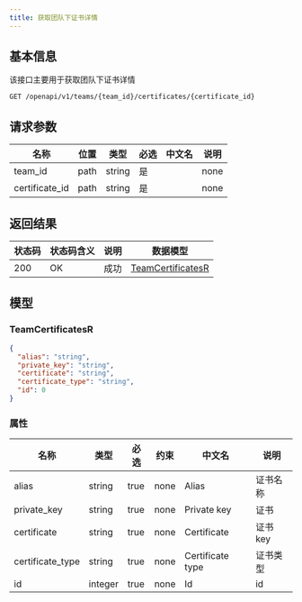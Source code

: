 ```yaml
---
title: 获取团队下证书详情
---
```


## 基本信息

该接口主要用于获取团队下证书详情

```shell title="请求路径"
GET /openapi/v1/teams/{team_id}/certificates/{certificate_id}
```

## 请求参数

| 名称           | 位置 | 类型   | 必选 | 中文名 | 说明 |
| -------------- | ---- | ------ | ---- | ------ | ---- |
| team_id        | path | string | 是   |        | none |
| certificate_id | path | string | 是   |        | none |

## 返回结果

| 状态码 | 状态码含义                                              | 说明 | 数据模型 |
| ------ | ------------------------------------------------------- | ---- | -------- |
| 200    | OK | 成功 | [TeamCertificatesR](#schemateamcertificatesr)   |

## 模型

### TeamCertificatesR<a id="schemateamcertificatesr"></a>

```json
{
  "alias": "string",
  "private_key": "string",
  "certificate": "string",
  "certificate_type": "string",
  "id": 0
}
```

### 属性

| 名称             | 类型    | 必选 | 约束 | 中文名           | 说明     |
| ---------------- | ------- | ---- | ---- | ---------------- | -------- |
| alias            | string  | true | none | Alias            | 证书名称 |
| private_key      | string  | true | none | Private key      | 证书     |
| certificate      | string  | true | none | Certificate      | 证书key  |
| certificate_type | string  | true | none | Certificate type | 证书类型 |
| id               | integer | true | none | Id               | id       |
